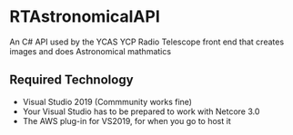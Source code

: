# RTAstronomicalAPI
An C# API used by the YCAS YCP Radio Telescope front end that creates images and does Astronomical mathmatics

## Required Technology
- Visual Studio 2019 (Commmunity works fine)
- Your Visual Studio has to be prepared to work with Netcore 3.0
- The AWS plug-in for VS2019, for when you go to host it
